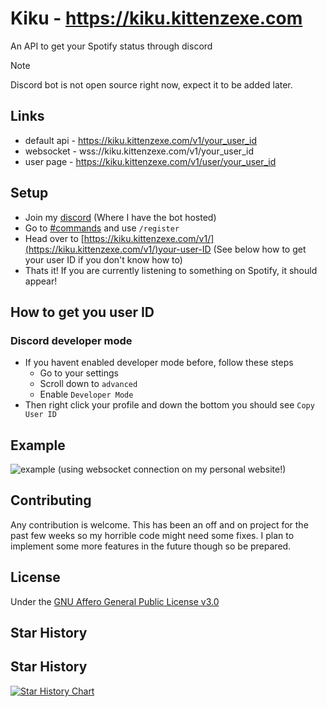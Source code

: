 # Kiku - https://kiku.kittenzexe.com

An API to get your Spotify status through discord

> [!NOTE]
> Discord bot is not open source right now, expect it to be added later.

## Links

- default api - https://kiku.kittenzexe.com/v1/your_user_id
- websocket   - wss://kiku.kittenzexe.com/v1/your_user_id
- user page   - https://kiku.kittenzexe.com/v1/user/your_user_id

## Setup

- Join my [discord](https://discord.gg/Sq6GSbZjHj) (Where I have the bot hosted)
- Go to [#commands](https://discord.com/channels/971691815617036348/1185841646215102464) and use `/register`
- Head over to [https://kiku.kittenzexe.com/v1/](https://kiku.kittenzexe.com/v1/)your-user-ID (See below how to get your user ID if you don't know how to)
- Thats it! If you are currently listening to something on Spotify, it should appear!

## How to get you user ID

### Discord developer mode

- If you havent enabled developer mode before, follow these steps
  - Go to your settings
  - Scroll down to `advanced`
  - Enable `Developer Mode`
- Then right click your profile and down the bottom you should see `Copy User ID`

## Example

![example](https://cdn.discordapp.com/attachments/1231582708539592766/1231929855906676776/Spotify_62pkhQ1qPT.gif?ex=66279b95&is=66264a15&hm=cd14a9356d3f49403fd3a44bdf68927856ff26eea00b0b5f031f5f2ee211001a&)
(using websocket connection on my personal website!)


## Contributing

Any contribution is welcome. This has been an off and on project for the past few weeks so my horrible code might need some fixes. I plan to implement some more features in the future though so be prepared.

## License

Under the [GNU Affero General Public License v3.0](https://github.com/KittenzExe/kiku?tab=AGPL-3.0-1-ov-file)

## Star History

## Star History

<a href="https://star-history.com/#KittenzExe/Kiku&Timeline">
 <picture>
   <source media="(prefers-color-scheme: dark)" srcset="https://api.star-history.com/svg?repos=KittenzExe/Kiku&type=Timeline&theme=dark" />
   <source media="(prefers-color-scheme: light)" srcset="https://api.star-history.com/svg?repos=KittenzExe/Kiku&type=Timeline" />
   <img alt="Star History Chart" src="https://api.star-history.com/svg?repos=KittenzExe/Kiku&type=Timeline" />
 </picture>
</a>
